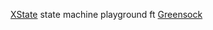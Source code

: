 [XState](https://xstate.js.org/) state machine playground ft [Greensock](https://greensock.com/gsap/)

